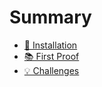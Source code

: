 # Summary

- [🔧 Installation](./installation.md)
- [📚 First Proof](./first_proof.md)
- [💡 Challenges](./challenges.md)
